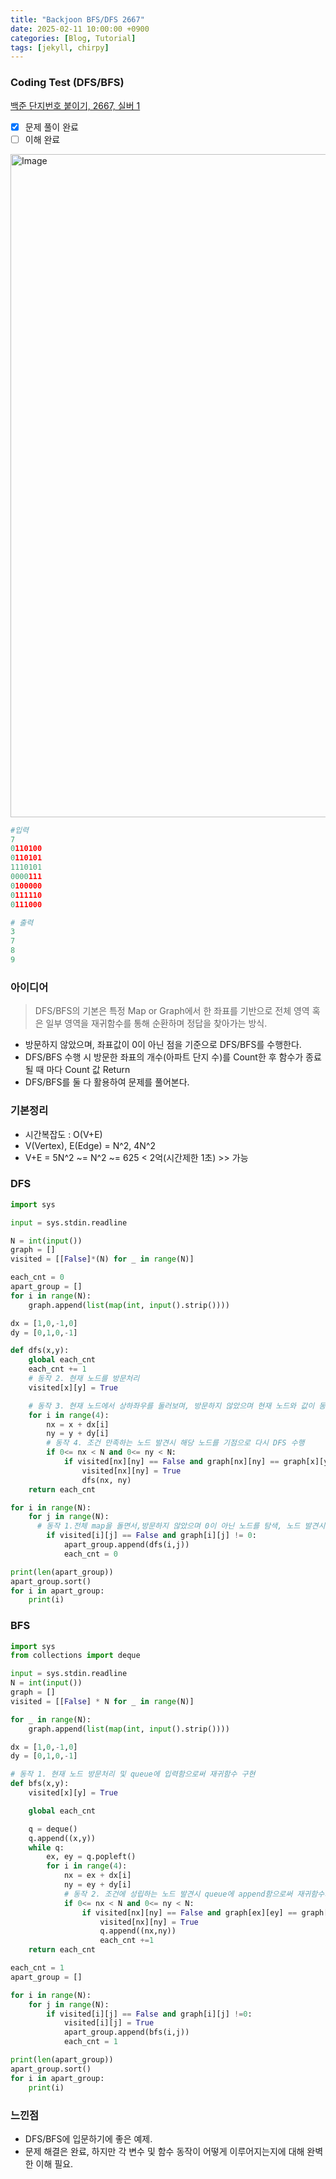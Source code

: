 ```yaml
---
title: "Backjoon BFS/DFS 2667"
date: 2025-02-11 10:00:00 +0900
categories: [Blog, Tutorial]
tags: [jekyll, chirpy]
---
```


### Coding Test (DFS/BFS)
[백준 단지번호 붙이기, 2667, 실버 1](https://www.acmicpc.net/problem/2667)

- [x] 문제 풀이 완료
- [ ] 이해 완료

<img width="1061" alt="Image" src="https://github.com/user-attachments/assets/dee49d0c-e580-48c7-a59a-aeecb8e75d97" />

```python
#입력
7
0110100
0110101
1110101
0000111
0100000
0111110
0111000

# 출력
3
7
8
9
```

### 아이디어
>DFS/BFS의 기본은 특정 Map or Graph에서 한 좌표를 기반으로 전체 영역 혹은 일부 영역을 재귀함수를 통해 순환하며 정답을 찾아가는 방식.

* 방문하지 않았으며, 좌표값이 0이 아닌 점을 기준으로 DFS/BFS를 수행한다.
* DFS/BFS 수행 시 방문한 좌표의 개수(아파트 단지 수)를 Count한 후 함수가 종료될 때 마다 Count 값 Return
* DFS/BFS를 둘 다 활용하여 문제를 풀어본다.

### 기본정리
* 시간복잡도 : O(V+E)
* V(Vertex), E(Edge) = N^2, 4N^2
* V+E = 5N^2 ~= N^2 ~= 625 < 2억(시간제한 1초) >> 가능

### DFS
```python
import sys

input = sys.stdin.readline

N = int(input())
graph = []
visited = [[False]*(N) for _ in range(N)]

each_cnt = 0
apart_group = []
for i in range(N):
    graph.append(list(map(int, input().strip())))

dx = [1,0,-1,0]
dy = [0,1,0,-1]

def dfs(x,y):
    global each_cnt
    each_cnt += 1 
    # 동작 2. 현재 노드를 방문처리
    visited[x][y] = True

    # 동작 3. 현재 노드에서 상하좌우를 둘러보며, 방문하지 않았으며 현재 노드와 값이 동일한 노드 탐색
    for i in range(4):
        nx = x + dx[i]
        ny = y + dy[i]
        # 동작 4. 조건 만족하는 노드 발견시 해당 노드를 기점으로 다시 DFS 수행
        if 0<= nx < N and 0<= ny < N:
            if visited[nx][ny] == False and graph[nx][ny] == graph[x][y]:
                visited[nx][ny] = True
                dfs(nx, ny)
    return each_cnt

for i in range(N):
    for j in range(N):
      # 동작 1.전체 map을 돌면서,방문하지 않았으며 0이 아닌 노드를 탐색, 노드 발견시 해당 노드를 기점으로 DFS 수행
        if visited[i][j] == False and graph[i][j] != 0:
            apart_group.append(dfs(i,j))
            each_cnt = 0

print(len(apart_group))
apart_group.sort()
for i in apart_group:
    print(i)
```

### BFS
```python
import sys
from collections import deque

input = sys.stdin.readline
N = int(input())
graph = []
visited = [[False] * N for _ in range(N)]

for _ in range(N):
    graph.append(list(map(int, input().strip())))

dx = [1,0,-1,0]
dy = [0,1,0,-1]

# 동작 1. 현재 노드 방문처리 및 queue에 입력함으로써 재귀함수 구현
def bfs(x,y):
    visited[x][y] = True

    global each_cnt

    q = deque()
    q.append((x,y))
    while q:
        ex, ey = q.popleft()
        for i in range(4):
            nx = ex + dx[i]
            ny = ey + dy[i]
            # 동작 2. 조건에 성립하는 노드 발견시 queue에 append함으로써 재귀함수가 돌아갈 수 있도록 구현
            if 0<= nx < N and 0<= ny < N:
                if visited[nx][ny] == False and graph[ex][ey] == graph[nx][ny]:
                    visited[nx][ny] = True
                    q.append((nx,ny))
                    each_cnt +=1 
    return each_cnt

each_cnt = 1
apart_group = []

for i in range(N):
    for j in range(N):
        if visited[i][j] == False and graph[i][j] !=0:
            visited[i][j] = True
            apart_group.append(bfs(i,j))
            each_cnt = 1

print(len(apart_group))
apart_group.sort()
for i in apart_group:
    print(i)
```

### 느낀점
* DFS/BFS에 입문하기에 좋은 예제. 
* 문제 해결은 완료, 하지만 각 변수 및 함수 동작이 어떻게 이루어지는지에 대해 완벽한 이해 필요.

